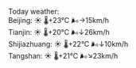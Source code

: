 Today weather:  
Beijing: ☀️   🌡️+23°C 🌬️→15km/h  
Tianjin: ☀️   🌡️+20°C 🌬️↓26km/h  
Shijiazhuang: ☀️   🌡️+22°C 🌬️↓10km/h  
Tangshan: ☀️   🌡️+21°C 🌬️↘23km/h  
